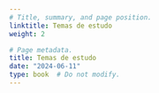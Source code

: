 ```yaml
---
# Title, summary, and page position.
linktitle: Temas de estudo
weight: 2

# Page metadata.
title: Temas de estudo
date: "2024-06-11"
type: book  # Do not modify.
---
```


<!-- ## Descrição dos temas

* Ambiente de análise de dados
  * R/RStudio
  * R Markdown
* Variação espacial
  * Natureza da variação espacial
  * Modelo discreto de variação espacial
  * Modelo contínuo de variação espacial
  * Semivariograma -- análise e estimativa
* Propriedades dos dados espaciais
  * Observações dependentes e preferenciais
  * Resíduos espacialmente correlacionados
  * Processos geradores não-estacionários
* Modelo linear misto de variação espacial
  * Definição e propriedades
  * Função de covariância Whittle-Matérn
  * Método da máxima verossimilhança restrita
* Predição espacial e validação estatística
  * Melhor preditor linear não enviesado empírico
  * Amostragem para validação estatística
  * Métricas de qualidade das predições
* Simulação espacial e propagação de incerteza
  * Predição versus simulação estocástica
  * Simulação sequencial gaussiana
  * Visualização da incerteza e aplicações -->
